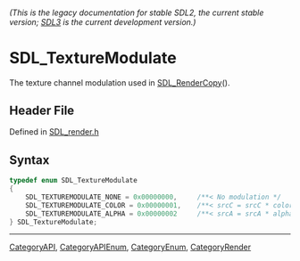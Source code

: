 ###### (This is the legacy documentation for stable SDL2, the current stable version; [SDL3](https://wiki.libsdl.org/SDL3/) is the current development version.)
# SDL_TextureModulate

The texture channel modulation used in [SDL_RenderCopy](SDL_RenderCopy)().

## Header File

Defined in [SDL_render.h](https://github.com/libsdl-org/SDL/blob/SDL2/include/SDL_render.h)

## Syntax

```c
typedef enum SDL_TextureModulate
{
    SDL_TEXTUREMODULATE_NONE = 0x00000000,     /**< No modulation */
    SDL_TEXTUREMODULATE_COLOR = 0x00000001,    /**< srcC = srcC * color */
    SDL_TEXTUREMODULATE_ALPHA = 0x00000002     /**< srcA = srcA * alpha */
} SDL_TextureModulate;
```

----
[CategoryAPI](CategoryAPI), [CategoryAPIEnum](CategoryAPIEnum), [CategoryEnum](CategoryEnum), [CategoryRender](CategoryRender)


